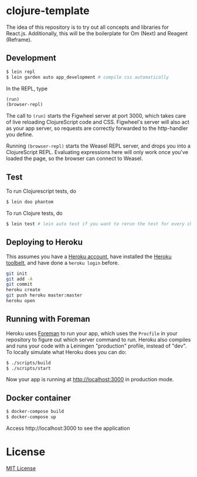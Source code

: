 # clojure-template
The idea of this repository is to try out all concepts and libraries for React.js.
Additionally, this will be the boilerplate for Om (Next) and Reagent (Reframe).

## Development

```bash
$ lein repl
$ lein garden auto app_development # compile css automatically
```

In the REPL, type

```clojure
(run)
(browser-repl)
```

The call to `(run)` starts the Figwheel server at port 3000, which takes care of
live reloading ClojureScript code and CSS. Figwheel's server will also act as
your app server, so requests are correctly forwarded to the http-handler you
define.

Running `(browser-repl)` starts the Weasel REPL server, and drops you into a
ClojureScript REPL. Evaluating expressions here will only work once you've
loaded the page, so the browser can connect to Weasel.

## Test

To run Clojurescript tests, do

```bash
$ lein doo phantom
```

To run Clojure tests, do

```bash
$ lein test # lein auto test if you want to rerun the test for every change
```

## Deploying to Heroku

This assumes you have a
[Heroku account](https://signup.heroku.com/dc), have installed the
[Heroku toolbelt](https://toolbelt.heroku.com/), and have done a
`heroku login` before.

``` sh
git init
git add -A
git commit
heroku create
git push heroku master:master
heroku open
```

## Running with Foreman

Heroku uses [Foreman](http://ddollar.github.io/foreman/) to run your
app, which uses the `Procfile` in your repository to figure out which
server command to run. Heroku also compiles and runs your code with a
Leiningen "production" profile, instead of "dev". To locally simulate
what Heroku does you can do:

```bash
$ ./scripts/build
$ ./scripts/start
```

Now your app is running at
[http://localhost:3000](http://localhost:3000) in production mode.

## Docker container

```bash
$ docker-compose build
$ docker-compose up
```

Access http://localhost:3000 to see the application

# License

[MIT License](http://en.wikipedia.org/wiki/MIT_License)
